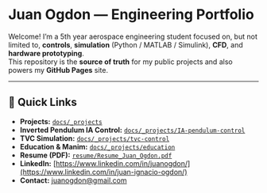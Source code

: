# Juan Ogdon — Engineering Portfolio

Welcome! I’m a 5th year aerospace engineering student focused on, but not limited to, **controls**, **simulation** (Python / MATLAB / Simulink), **CFD**, and **hardware prototyping**.  
This repository is the **source of truth** for my public projects and also powers my **GitHub Pages** site.

---

## 🔗 Quick Links
-  **Projects:** [`docs/_projects`](docs/_projects)
-  **Inverted Pendulum IA Control:**  [`docs/_projects/IA-pendulum-control`](docs/_projects/inverted-pendulum-genetic-algorithm-ia-control.md)
-  **TVC Simulation:**  [`docs/_projects/tvc-control`](docs/_projects/tvc-3dof-rocket-simulation.md)
-  **Education & Manim:** [`docs/_projects/education`](docs/_projects/education)
-  **Resume (PDF):** [`resume/Resume_Juan_Ogdon.pdf`](resume/Resume_Juan_Ogdon.pdf)
-  **LinkedIn:** [https://www.linkedin.com/in/juanogdon/](https://www.linkedin.com/in/juan-ignacio-ogdon/)
-  **Contact:** [juanogdon@gmail.com](juanogdon@gmail.com)

